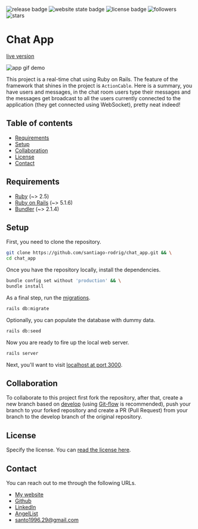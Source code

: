 <!-- place the license badge here and the build passing badge too -->
![release badge](https://img.shields.io/github/v/release/santiago-rodrig/chat_app)
![website state badge](https://img.shields.io/website?down_color=lightgrey&down_message=offline&up_color=green&up_message=online&url=https%3A%2F%2Fsrodrig-chat-app.herokuapp.com)
![license badge](https://img.shields.io/github/license/santiago-rodrig/chat_app)
![followers](https://img.shields.io/github/followers/santiago-rodrig?style=social)
![stars](https://img.shields.io/github/stars/santiago-rodrig/chat_app?style=social)

# Chat App

[live version](https://srodrig-chat-app.herokuapp.com)

![app gif demo](./doc/demo.gif)

This project is a real-time chat using Ruby on Rails. The feature of the
framework that shines in the project is `ActionCable`. Here is a summary,
you have users and messages, in the chat room users type their messages
and the messages get broadcast to all the users currently connected to the
application (they get connected using WebSocket), pretty neat indeed!

## Table of contents

- [Requirements](https://github.com/santiago-rodrig/chat_app#requirements)
- [Setup](https://github.com/santiago-rodrig/chat_app#setup)
- [Collaboration](https://github.com/santiago-rodrig/chat_app#collaboration)
- [License](https://github.com/santiago-rodrig/chat_app#license)
- [Contact](https://github.com/santiago-rodrig/chat_app#contact)

## Requirements

- [Ruby](https://www.ruby-lang.org/en/) (~> 2.5)
- [Ruby on Rails](https://rubyonrails.org/) (~> 5.1.6)
- [Bundler](https://bundler.io/v2.0/#getting-started) (~> 2.1.4)

## Setup

First, you need to clone the repository.

```sh
git clone https://github.com/santiago-rodrig/chat_app.git && \
cd chat_app
```

Once you have the repository locally, install the dependencies.

```sh
bundle config set without 'production' && \
bundle install
```

As a final step, run the [migrations](https://guides.rubyonrails.org/active_record_migrations.html#migration-overview).

```sh
rails db:migrate
```

Optionally, you can populate the database with dummy data.

```sh
rails db:seed
```

Now you are ready to fire up the local web server.

```sh
rails server
```

Next, you'll want to visit [localhost at port 3000](http://localhost:3000).

## Collaboration

To collaborate to this project first fork the repository, after that, create a new branch based
on [develop](https://github.com/santiago-rodrig/chat_app/tree/develop)
(using [Git-flow](https://nvie.com/posts/a-successful-git-branching-model/)
is recommended), push your branch to your forked repository and create a PR
(Pull Request) from your branch to the develop branch of the original repository.

## License

Specify the license. You can [read the license here](./LICENSE).

## Contact

You can reach out to me through the following URLs.

- [My website](https://santiagorodriguez.dev)
- [Github](https://github.com/santiago-rodrig)
- [LinkedIn](https://www.linkedin.com/in/santiago-andres-rodriguez-marquez/)
- [AngelList](https://angel.co/u/santiago-andres-rodriguez-marquez)
- [santo1996.29@gmail.com](mailto:santo1996.29@gmail.com)

